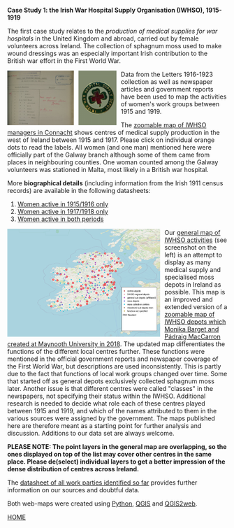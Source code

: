 
**Case Study 1: the Irish War Hospital Supply Organisation (IWHSO), 1915-1919**

The first case study relates to the *production of medical supplies for war hospitals* in the United Kingdom and abroad, carried out by female volunteers across Ireland. The collection of sphagnum moss used to make wound dressings was an especially important Irish contribution to the British war effort in the First World War.

<img src="./Logos/Logo_IWHSO.png" alt="logo" align="left" style="padding-right:10px" width="250"/> Data from the Letters 1916-1923 collection as well as newspaper articles and government reports have been used to map the activities of women's work groups between 1915 and 1919.

The [zoomable map of IWHSO managers in Connacht](https://monikabarget.github.io/FeministDH/IWHSOConnacht_interactive.html) shows centres of medical supply production in the west of Ireland between 1915 and 1917. Please click on individual orange dots to read the labels. All women (and one man) mentioned here were officially part of the Galway branch although some of them came from places in neighbouring counties. One woman counted among the Galway volunteers was stationed in Malta, most likely in a British war hospital.

More **biographical details** (including information from the Irish 1911 census records) are available in the following datasheets:

1. [Women active in 1915/1916 only](https://github.com/MonikaBarget/FeministDH/blob/master/IWHSO-Connacht_bios_women-active-in-1st-period.csv)
1. [Women active in 1917/1918 only](https://github.com/MonikaBarget/FeministDH/blob/master/IWHSO-Connacht_bios_women-active-in-2nd-period.csv)
1. [Women active in both periods](https://github.com/MonikaBarget/FeministDH/blob/master/IWHSO-Connacht_bios_women-active-in-both-periods.csv)

<a href="./qgis2web_2022_05_27-10_19_09_680795/index.html"><img src="./Logos/IWHSO_general_map.png" alt="map" align="left" style="padding-right:10px" width="350"></a> Our [general map of IWHSO activities](https://monikabarget.github.io/FeministDH/qgis2web_2022_05_27-10_19_09_680795/index.html) (see screenshot on the left) is an attempt to display as many medical supply and specialised moss depots in Ireland as possible. This map is an improved and extended version of a [zoomable map of IWHSO depots which Monika Barget and Pádraig MacCarron created at Maynooth University in 2018](https://monikabarget.github.io/FeministDH/iwhsodepots_1st-map_2018.html). The updated map differentiates the functions of the different local centres further. These functions were mentioned in the official government reports and newspaper coverage of the First World War, but descriptions are used inconsistently. This is partly due to the fact that functions of local work groups changed over time. Some that started off as general depots exclusively collected sphagnum moss later. Another issue is that different centres were called "classes" in the newspapers, not specifying their status within the IWHSO. Additional research is needed to decide what role each of these centres played between 1915 and 1919, and which of the names attributed to them in the various sources were assigned by the government. The maps published here are therefore meant as a starting point for further analysis and discussion. Additions to our data set are always welcome.

**PLEASE NOTE: The point layers in the general map are overlapping, so the ones displayed on top of the list may cover other centres in the same place. Please de(select) individual layers to get a better impression of the dense distribution of centres across Ireland.** 

The [datasheet of all work parties identified so far](https://github.com/MonikaBarget/FeministDH/blob/master/IWHSO_list%20of%20all%20identified%20Irish%20work%20parties%20and%20supply%20depots.csv) provides further information on our sources and doubtful data.

Both web-maps were created using [Python](https://www.python.org/), [QGIS](https://qgis.org/de/site/) and [QGIS2web](https://github.com/tomchadwin/qgis2web). 
    
[HOME](https://monikabarget.github.io/FeministDH/)
